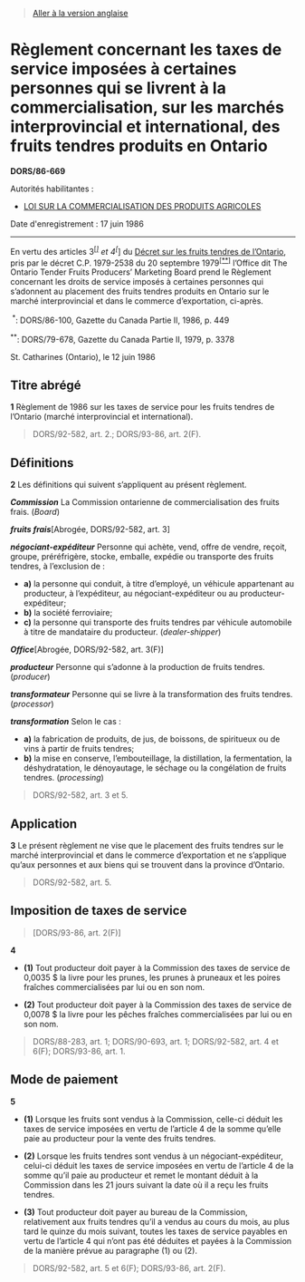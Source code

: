 > [Aller à la version anglaise](/en/Regulations/Statutory%20Orders%20and%20Regulations/86/669.md)

# Règlement concernant les taxes de service imposées à certaines personnes qui se livrent à la commercialisation, sur les marchés interprovincial et international, des fruits tendres produits en Ontario

**DORS/86-669**

Autorités habilitantes : 
- [LOI SUR LA COMMERCIALISATION DES PRODUITS AGRICOLES](/fr/Lois/Lois%20révisées%20du%20Canada/A/A-6.md)

Date d'enregistrement : 17 juin 1986

----------

En vertu des articles 3<sup><a href='#footnote1star_f'>[*]</a></sup> et 4<sup>[*]</sup> du [Décret sur les fruits tendres de l’Ontario](/fr/Règlements/Décrets,%20ordonnances%20et%20règlements%20statutaires/79/678.md), pris par le décret C.P. 1979-2538 du 20 septembre 1979<sup><a href='#footnote2star_f'>[**]</a></sup> l’Office dit The Ontario Tender Fruits Producers’ Marketing Board prend le Règlement concernant les droits de service imposés à certaines personnes qui s’adonnent au placement des fruits tendres produits en Ontario sur le marché interprovincial et dans le commerce d’exportation, ci-après.

<a name='footnote1star_f'><sup> *</sup></a>: DORS/86-100, Gazette du Canada Partie II, 1986, p. 449<br />

<a name='footnote2star_f'><sup>**</sup></a>: DORS/79-678, Gazette du Canada Partie II, 1979, p. 3378<br />

St. Catharines (Ontario), le 12 juin 1986




## Titre abrégé


**1** Règlement de 1986 sur les taxes de service pour les fruits tendres de l’Ontario (marché interprovincial et international).
> DORS/92-582, art. 2.; DORS/93-86, art. 2(F).





## Définitions


**2** Les définitions qui suivent s’appliquent au présent règlement.

***Commission*** La Commission ontarienne de commercialisation des fruits frais. (*Board*)

***fruits frais***[Abrogée, DORS/92-582, art. 3]

***négociant-expéditeur*** Personne qui achète, vend, offre de vendre, reçoit, groupe, préréfrigère, stocke, emballe, expédie ou transporte des fruits tendres, à l’exclusion de :
- **a)** la personne qui conduit, à titre d’employé, un véhicule appartenant au producteur, à l’expéditeur, au négociant-expéditeur ou au producteur-expéditeur;
- **b)** la société ferroviaire;
- **c)** la personne qui transporte des fruits tendres par véhicule automobile à titre de mandataire du producteur. (*dealer-shipper*)

***Office***[Abrogée, DORS/92-582, art. 3(F)]

***producteur*** Personne qui s’adonne à la production de fruits tendres. (*producer*)

***transformateur*** Personne qui se livre à la transformation des fruits tendres. (*processor*)

***transformation*** Selon le cas :
- **a)** la fabrication de produits, de jus, de boissons, de spiritueux ou de vins à partir de fruits tendres;
- **b)** la mise en conserve, l’embouteillage, la distillation, la fermentation, la déshydratation, le dénoyautage, le séchage ou la congélation de fruits tendres. (*processing*)
> DORS/92-582, art. 3 et 5.





## Application


**3** Le présent règlement ne vise que le placement des fruits tendres sur le marché interprovincial et dans le commerce d’exportation et ne s’applique qu’aux personnes et aux biens qui se trouvent dans la province d’Ontario.
> DORS/92-582, art. 5.





## Imposition de taxes de service
> [DORS/93-86, art. 2(F)]



**4** 

- **(1)** Tout producteur doit payer à la Commission des taxes de service de 0,0035 $ la livre pour les prunes, les prunes à pruneaux et les poires fraîches commercialisées par lui ou en son nom.

- **(2)** Tout producteur doit payer à la Commission des taxes de service de 0,0078 $ la livre pour les pêches fraîches commercialisées par lui ou en son nom.
> DORS/88-283, art. 1; DORS/90-693, art. 1; DORS/92-582, art. 4 et 6(F); DORS/93-86, art. 1.





## Mode de paiement


**5** 

- **(1)** Lorsque les fruits sont vendus à la Commission, celle-ci déduit les taxes de service imposées en vertu de l’article 4 de la somme qu’elle paie au producteur pour la vente des fruits tendres.

- **(2)** Lorsque les fruits tendres sont vendus à un négociant-expéditeur, celui-ci déduit les taxes de service imposées en vertu de l’article 4 de la somme qu’il paie au producteur et remet le montant déduit à la Commission dans les 21 jours suivant la date où il a reçu les fruits tendres.

- **(3)** Tout producteur doit payer au bureau de la Commission, relativement aux fruits tendres qu’il a vendus au cours du mois, au plus tard le quinze du mois suivant, toutes les taxes de service payables en vertu de l’article 4 qui n’ont pas été déduites et payées à la Commission de la manière prévue au paragraphe (1) ou (2).
> DORS/92-582, art. 5 et 6(F); DORS/93-86, art. 2(F).



